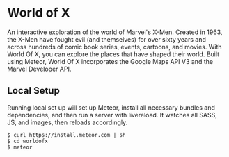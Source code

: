 # World of X

An interactive exploration of the world of Marvel's X-Men. Created in 1963, the X-Men have fought evil (and themselves) for over sixty years and across hundreds of comic book series, events, cartoons, and movies. With World Of X, you can explore the places that have shaped their world. Built using Meteor, World Of X incorporates the Google Maps API V3 and the Marvel Developer API.

## Local Setup
Running local set up will set up Meteor, install all necessary bundles and dependencies, and then run a server with livereload. It watches all SASS, JS, and images, then reloads accordingly.
    
    $ curl https://install.meteor.com | sh
    $ cd worldofx
    $ meteor